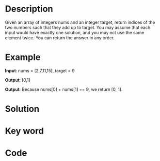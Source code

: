 # Description
Given an array of integers nums and an integer target, return indices of the two numbers such that they add up to target.
You may assume that each input would have exactly one solution, and you may not use the same element twice.
You can return the answer in any order.
# Example
**Input**: nums = [2,7,11,15], target = 9

**Output**: [0,1]

**Output**: Because nums[0] + nums[1] == 9, we return [0, 1].
# Solution

# Key word

# Code

